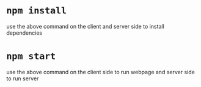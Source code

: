 # `npm install`
use the above command on the client and server side to install dependencies

# `npm start`
use the above command on the client side to run webpage and server side to run server

